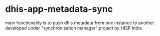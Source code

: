 # dhis-app-metadata-sync
main functionality is to push dhis metadata from one instance to another. developed under "synchronization manager" project by HISP India
